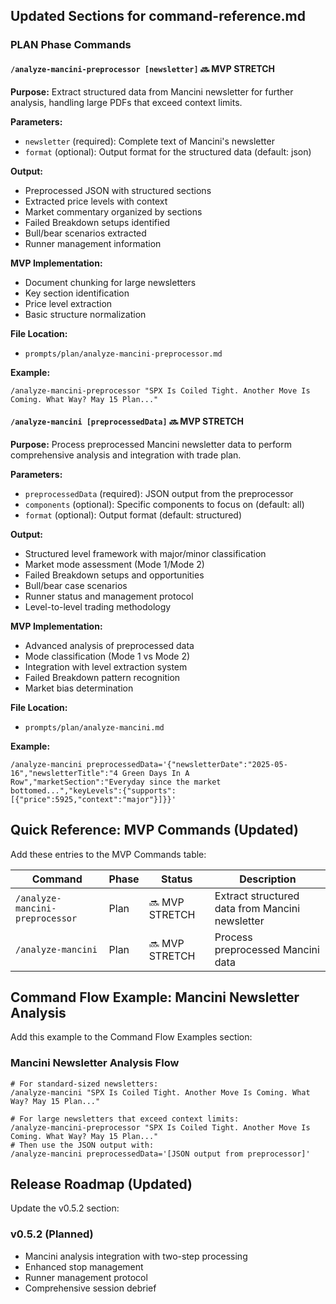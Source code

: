 ## Updated Sections for command-reference.md

### PLAN Phase Commands

#### `/analyze-mancini-preprocessor [newsletter]` 🔜 MVP STRETCH

**Purpose:** Extract structured data from Mancini newsletter for further analysis, handling large PDFs that exceed context limits.

**Parameters:**
* `newsletter` (required): Complete text of Mancini's newsletter
* `format` (optional): Output format for the structured data (default: json)

**Output:**
* Preprocessed JSON with structured sections
* Extracted price levels with context
* Market commentary organized by sections
* Failed Breakdown setups identified
* Bull/bear scenarios extracted
* Runner management information

**MVP Implementation:**
* Document chunking for large newsletters
* Key section identification
* Price level extraction
* Basic structure normalization

**File Location:**
* `prompts/plan/analyze-mancini-preprocessor.md`

**Example:**
```
/analyze-mancini-preprocessor "SPX Is Coiled Tight. Another Move Is Coming. What Way? May 15 Plan..."
```

#### `/analyze-mancini [preprocessedData]` 🔜 MVP STRETCH

**Purpose:** Process preprocessed Mancini newsletter data to perform comprehensive analysis and integration with trade plan.

**Parameters:**
* `preprocessedData` (required): JSON output from the preprocessor
* `components` (optional): Specific components to focus on (default: all)
* `format` (optional): Output format (default: structured)

**Output:**
* Structured level framework with major/minor classification
* Market mode assessment (Mode 1/Mode 2)
* Failed Breakdown setups and opportunities
* Bull/bear case scenarios
* Runner status and management protocol
* Level-to-level trading methodology

**MVP Implementation:**
* Advanced analysis of preprocessed data
* Mode classification (Mode 1 vs Mode 2)
* Integration with level extraction system
* Failed Breakdown pattern recognition
* Market bias determination

**File Location:**
* `prompts/plan/analyze-mancini.md`

**Example:**
```
/analyze-mancini preprocessedData='{"newsletterDate":"2025-05-16","newsletterTitle":"4 Green Days In A Row","marketSection":"Everyday since the market bottomed...","keyLevels":{"supports":[{"price":5925,"context":"major"}]}}'
```

## Quick Reference: MVP Commands (Updated)

Add these entries to the MVP Commands table:

| Command | Phase | Status | Description |
|---------|-------|--------|-------------|
| `/analyze-mancini-preprocessor` | Plan | 🔜 MVP STRETCH | Extract structured data from Mancini newsletter |
| `/analyze-mancini` | Plan | 🔜 MVP STRETCH | Process preprocessed Mancini data |

## Command Flow Example: Mancini Newsletter Analysis

Add this example to the Command Flow Examples section:

### Mancini Newsletter Analysis Flow
```
# For standard-sized newsletters:
/analyze-mancini "SPX Is Coiled Tight. Another Move Is Coming. What Way? May 15 Plan..."

# For large newsletters that exceed context limits:
/analyze-mancini-preprocessor "SPX Is Coiled Tight. Another Move Is Coming. What Way? May 15 Plan..."
# Then use the JSON output with:
/analyze-mancini preprocessedData='[JSON output from preprocessor]'
```

## Release Roadmap (Updated)

Update the v0.5.2 section:

### v0.5.2 (Planned)
- Mancini analysis integration with two-step processing
- Enhanced stop management
- Runner management protocol
- Comprehensive session debrief
